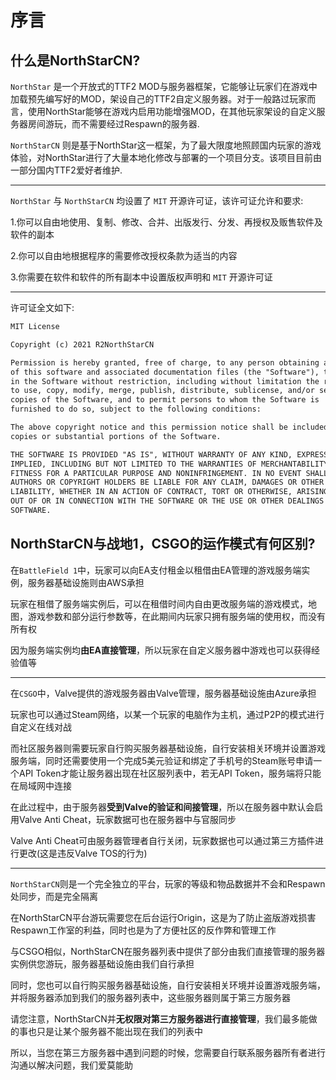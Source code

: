 # 序言

## 什么是NorthStarCN?

`NorthStar` 是一个开放式的TTF2 MOD与服务器框架，它能够让玩家们在游戏中加载预先编写好的MOD，架设自己的TTF2自定义服务器。对于一般路过玩家而言，使用NorthStar能够在游戏内启用功能增强MOD，在其他玩家架设的自定义服务器房间游玩，而不需要经过Respawn的服务器.

`NorthStarCN` 则是基于NorthStar这一框架，为了最大限度地照顾国内玩家的游戏体验，对NorthStar进行了大量本地化修改与部署的一个项目分支。该项目目前由一部分国内TTF2爱好者维护.


----

`NorthStar` 与 `NorthStarCN` 均设置了 `MIT` 开源许可证，该许可证允许和要求:

1.你可以自由地使用、复制、修改、合并、出版发行、分发、再授权及贩售软件及软件的副本

2.你可以自由地根据程序的需要修改授权条款为适当的内容

3.你需要在软件和软件的所有副本中设置版权声明和 `MIT` 开源许可证

----


许可证全文如下:
```markdown
MIT License

Copyright (c) 2021 R2NorthStarCN

Permission is hereby granted, free of charge, to any person obtaining a copy
of this software and associated documentation files (the "Software"), to deal
in the Software without restriction, including without limitation the rights
to use, copy, modify, merge, publish, distribute, sublicense, and/or sell
copies of the Software, and to permit persons to whom the Software is
furnished to do so, subject to the following conditions:

The above copyright notice and this permission notice shall be included in all
copies or substantial portions of the Software.

THE SOFTWARE IS PROVIDED "AS IS", WITHOUT WARRANTY OF ANY KIND, EXPRESS OR
IMPLIED, INCLUDING BUT NOT LIMITED TO THE WARRANTIES OF MERCHANTABILITY,
FITNESS FOR A PARTICULAR PURPOSE AND NONINFRINGEMENT. IN NO EVENT SHALL THE
AUTHORS OR COPYRIGHT HOLDERS BE LIABLE FOR ANY CLAIM, DAMAGES OR OTHER
LIABILITY, WHETHER IN AN ACTION OF CONTRACT, TORT OR OTHERWISE, ARISING FROM,
OUT OF OR IN CONNECTION WITH THE SOFTWARE OR THE USE OR OTHER DEALINGS IN THE
SOFTWARE.
```

## NorthStarCN与战地1，CSGO的运作模式有何区别?

在`BattleField 1`中，玩家可以向EA支付租金以租借由EA管理的游戏服务端实例，服务器基础设施则由AWS承担

玩家在租借了服务端实例后，可以在租借时间内自由更改服务端的游戏模式，地图，游戏参数和部分运行参数等，在此期间内玩家只拥有服务端的使用权，而没有所有权

因为服务端实例均**由EA直接管理**，所以玩家在自定义服务器中游戏也可以获得经验值等

----

在`CSGO`中，Valve提供的游戏服务器由Valve管理，服务器基础设施由Azure承担

玩家也可以通过Steam网络，以某一个玩家的电脑作为主机，通过P2P的模式进行自定义在线对战

而社区服务器则需要玩家自行购买服务器基础设施，自行安装相关环境并设置游戏服务端，同时还需要使用一个完成5美元验证和绑定了手机号的Steam账号申请一个API Token才能让服务器出现在社区服列表中，若无API Token，服务端将只能在局域网中连接

在此过程中，由于服务器**受到Valve的验证和间接管理**，所以在服务器中默认会启用Valve Anti Cheat，玩家数据可也在服务器中与官服同步

Valve Anti Cheat可由服务器管理者自行关闭，玩家数据也可以通过第三方插件进行更改(这是违反Valve TOS的行为)

----

`NorthStarCN`则是一个完全独立的平台，玩家的等级和物品数据并不会和Respawn处同步，而是完全隔离

在NorthStarCN平台游玩需要您在后台运行Origin，这是为了防止盗版游戏损害Respawn工作室的利益，同时也是为了方便社区的反作弊和管理工作

与CSGO相似，NorthStarCN在服务器列表中提供了部分由我们直接管理的服务器实例供您游玩，服务器基础设施由我们自行承担

同时，您也可以自行购买服务器基础设施，自行安装相关环境并设置游戏服务端，并将服务器添加到我们的服务器列表中，这些服务器则属于第三方服务器

请您注意，NorthStarCN并**无权限对第三方服务器进行直接管理**，我们最多能做的事也只是让某个服务器不能出现在我们的列表中

所以，当您在第三方服务器中遇到问题的时候，您需要自行联系服务器所有者进行沟通以解决问题，我们爱莫能助



